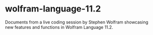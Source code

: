 # wolfram-language-11.2
Documents from a live coding session by Stephen Wolfram showcasing new features and functions in Wolfram Language 11.2. 
